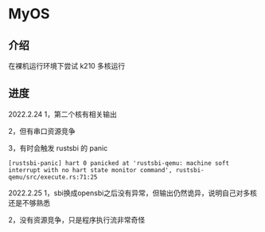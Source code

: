 # MyOS



## 介绍
在裸机运行环境下尝试 k210 多核运行



## 进度
2022.2.24
1，第二个核有相关输出

2，但有串口资源竞争

3，有时会触发 rustsbi 的 panic

```
[rustsbi-panic] hart 0 panicked at 'rustsbi-qemu: machine soft interrupt with no hart state monitor command', rustsbi-qemu/src/execute.rs:71:25
```

2022.2.25
1，sbi换成opensbi之后没有异常，但输出仍然诡异，说明自己对多核还是不够熟悉

2，没有资源竞争，只是程序执行流非常奇怪



